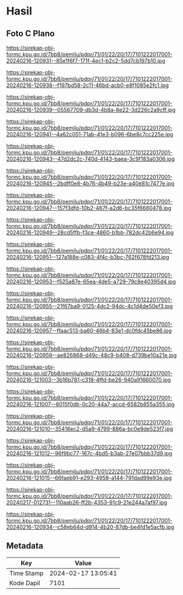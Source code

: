 # Hasil

## Foto C Plano

https://sirekap-obj-formc.kpu.go.id/7bb8/pemilu/pdpr/71/01/22/20/17/7101222017001-20240216-120931--85e1f6f7-171f-4ec1-b2c2-5dd7cb197b10.jpg

https://sirekap-obj-formc.kpu.go.id/7bb8/pemilu/pdpr/71/01/22/20/17/7101222017001-20240216-120938--f197bd58-2c11-46bd-acb0-e8f1085e2fc1.jpg

https://sirekap-obj-formc.kpu.go.id/7bb8/pemilu/pdpr/71/01/22/20/17/7101222017001-20240216-120939--05567709-db3d-4b8a-8e22-3d226c2a9cff.jpg

https://sirekap-obj-formc.kpu.go.id/7bb8/pemilu/pdpr/71/01/22/20/17/7101222017001-20240216-120941--4a62c051-71ab-41e3-b096-6be8c7cc225e.jpg

https://sirekap-obj-formc.kpu.go.id/7bb8/pemilu/pdpr/71/01/22/20/17/7101222017001-20240216-120943--47d2dc2c-740d-4143-baea-3c9f183a0306.jpg

https://sirekap-obj-formc.kpu.go.id/7bb8/pemilu/pdpr/71/01/22/20/17/7101222017001-20240216-120945--2bdff0e8-4b76-4b49-b23e-a40e81c7477e.jpg

https://sirekap-obj-formc.kpu.go.id/7bb8/pemilu/pdpr/71/01/22/20/17/7101222017001-20240216-120947--157f3dfd-10b2-467f-a2d6-bc35f6660478.jpg

https://sirekap-obj-formc.kpu.go.id/7bb8/pemilu/pdpr/71/01/22/20/17/7101222017001-20240216-120949--28cd5ffb-f3ce-4860-b1bb-782dc42b6e94.jpg

https://sirekap-obj-formc.kpu.go.id/7bb8/pemilu/pdpr/71/01/22/20/17/7101222017001-20240216-120951--127a188e-c083-4f4c-b3bc-762f678fd213.jpg

https://sirekap-obj-formc.kpu.go.id/7bb8/pemilu/pdpr/71/01/22/20/17/7101222017001-20240216-120953--f525a87e-65ea-4de5-a729-79c8e40395d4.jpg

https://sirekap-obj-formc.kpu.go.id/7bb8/pemilu/pdpr/71/01/22/20/17/7101222017001-20240216-120955--21f67ba9-0125-4dc2-94dc-4c1d4de50ef3.jpg

https://sirekap-obj-formc.kpu.go.id/7bb8/pemilu/pdpr/71/01/22/20/17/7101222017001-20240216-120957--ffaac513-ba60-46b4-83e1-dc0fdc45be86.jpg

https://sirekap-obj-formc.kpu.go.id/7bb8/pemilu/pdpr/71/01/22/20/17/7101222017001-20240216-120959--ae826868-d49c-48c9-b408-d739be10a21e.jpg

https://sirekap-obj-formc.kpu.go.id/7bb8/pemilu/pdpr/71/01/22/20/17/7101222017001-20240216-121003--3b16b781-c318-4ffd-be26-940a91660070.jpg

https://sirekap-obj-formc.kpu.go.id/7bb8/pemilu/pdpr/71/01/22/20/17/7101222017001-20240216-121007--8015f0db-0c20-44a7-accd-6582b855a355.jpg

https://sirekap-obj-formc.kpu.go.id/7bb8/pemilu/pdpr/71/01/22/20/17/7101222017001-20240216-121010--35418ec2-d5a9-4799-886a-bc0e9de523f7.jpg

https://sirekap-obj-formc.kpu.go.id/7bb8/pemilu/pdpr/71/01/22/20/17/7101222017001-20240216-121012--96f9bc77-167c-4bd5-b3ab-27e07bbb37d9.jpg

https://sirekap-obj-formc.kpu.go.id/7bb8/pemilu/pdpr/71/01/22/20/17/7101222017001-20240216-121015--66faeb91-e293-4958-a144-791dad99e93e.jpg

https://sirekap-obj-formc.kpu.go.id/7bb8/pemilu/pdpr/71/01/22/20/17/7101222017001-20240217-012731--110aab26-ff2b-4353-91c9-21e244a7af97.jpg

https://sirekap-obj-formc.kpu.go.id/7bb8/pemilu/pdpr/71/01/22/20/17/7101222017001-20240216-120934--c58eb64d-d914-4b20-87db-be4fd1e5acfb.jpg


## Metadata

| Key        | Value               |
| ---------- | ------------------- |
| Time Stamp | 2024-02-17 13:05:41 |
| Kode Dapil | 7101                |



